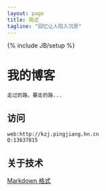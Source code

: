 ```yaml
---
layout: page
title: 简述
tagline: "回忆让人陷入沉思"
---
```

{% include JB/setup %}

# 我的博客

    走过的路，要走的路...

## 访问
    web:http://kzj.pingjiang.hn.cn
    Q:13637815

 
## 关于技术

[Markdown 格式](https://github.com/adam-p/markdown-here/wiki/Markdown-Cheatsheet)
